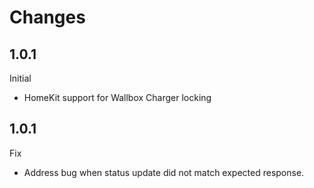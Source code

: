 # Changes

## 1.0.1
Initial 
- HomeKit support for Wallbox Charger locking

## 1.0.1
Fix 
- Address bug when status update did not match expected response.
